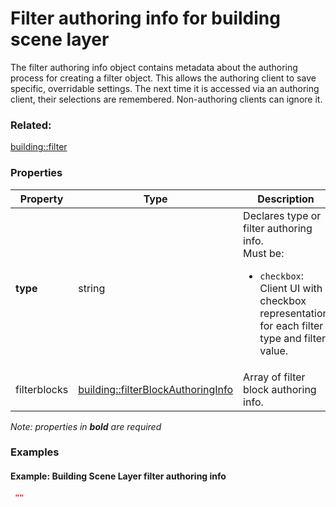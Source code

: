 # Filter authoring info for building scene layer

The filter authoring info object contains metadata about the authoring process for creating a filter object. This allows the authoring client to save specific, overridable settings.  The next time it is accessed via an authoring client, their selections are remembered. Non-authoring clients can ignore it.

### Related:

[building::filter](filter.md)
### Properties

| Property | Type | Description |
| --- | --- | --- |
| **type** | string | Declares type or filter authoring info.<div>Must be:<ul><li>`checkbox`: Client UI with checkbox representation for each filter type and filter value.</li></ul></div> |
| filterblocks | [building::filterBlockAuthoringInfo](filterBlockAuthoringInfo.md) | Array of filter block authoring info. |

*Note: properties in **bold** are required*

### Examples 

#### Example: Building Scene Layer filter authoring info 

```json
 "" 
```

